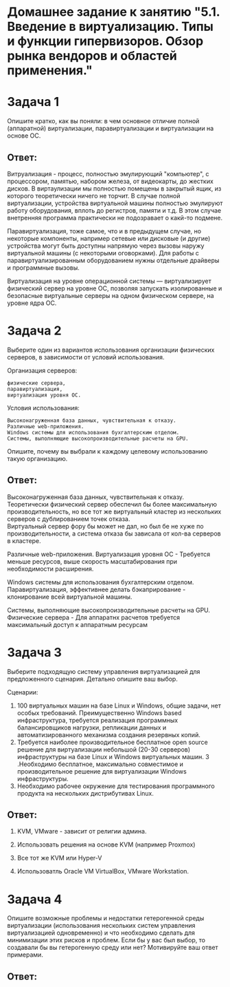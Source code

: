   # Домашнее задание к занятию "5.1. Введение в виртуализацию. Типы и функции гипервизоров. Обзор рынка вендоров и областей применения."
  
# Задача 1
Опишите кратко, как вы поняли: в чем основное отличие полной (аппаратной) виртуализации, паравиртуализации и виртуализации на основе ОС.

## Ответ:

Витруализация - процесс, полностью эмулирующий "компьютер", с процессором, памятью, набором железа, от видеокарты, до жестких дисков. В виртаулизации мы полностью помещены в закрытый ящик, из которого теоретически ничего не торчит.
В случае полной виртуализации, устройства виртуальной машины полностью эмулируют работу оборудования, вплоть до регистров, памяти и т.д. В этом случае внетренняя программа практически не подозравает о какй-то подмене.

Паравиртуализация, тоже самое, что и в предыдущем случае, но некоторые компоненты, например сетевые или дисковые (и другие) устройства могут быть доступны напрямую через вызовы наружу виртуальной машины (с некоторыми оговорками). Для работы с паравиртуализированным оборудованием нужны отдельные драйверы и программные вызовы.


Виртуализация на уровне операционной системы — виртуализирует физический сервер на уровне ОС, позволяя запускать изолированные и безопасные виртуальные серверы на одном физическом сервере, на уровне ядра ОС.


# Задача 2
Выберите один из вариантов использования организации физических серверов, в зависимости от условий использования.

Организация серверов:

	физические сервера,
	паравиртуализация,
	виртуализация уровня ОС.
	
Условия использования:

	Высоконагруженная база данных, чувствительная к отказу.
	Различные web-приложения.
	Windows системы для использования бухгалтерским отделом.
	Системы, выполняющие высокопроизводительные расчеты на GPU.

Опишите, почему вы выбрали к каждому целевому использованию такую организацию.

## Ответ:

Высоконагруженная база данных, чувствительная к отказу.
    Теоретически физический сервер обеспечил бы более максимальную производительность, но все тот же виртуальный кластер из нескольких серверов с дублированием точек отказа.  
	Виртуальный сервер фору бы может не дал, но был бе не хуже по производительности, а система отказа бы зависала от кол-ва серверов в кластере.
       
         
Различные web-приложения.
    Виртуализация уровня ОС - Требуется меньше ресурсов, выше скорость масштабирования при необходимости расширения. 
       

Windows системы для использования бухгалтерским отделом.
    Паравиртуализация, эффективнее делать бэкаприрование -  клонирование всей виртуальной машины.
   
        
Системы, выполняющие высокопроизводительные расчеты на GPU.
    Физические сервера - Для аппаратнх расчетов требуется максимальный доступ к аппаратным ресурсам

# Задача 3
Выберите подходящую систему управления виртуализацией для предложенного сценария. Детально опишите ваш выбор.

Сценарии:

1. 100 виртуальных машин на базе Linux и Windows, общие задачи, нет особых требований. Преимущественно Windows based инфраструктура, требуется реализация программных балансировщиков нагрузки, репликации данных и автоматизированного механизма создания резервных копий.
2. Требуется наиболее производительное бесплатное open source решение для виртуализации небольшой (20-30 серверов) инфраструктуры на базе Linux и Windows виртуальных машин.
3 .Необходимо бесплатное, максимально совместимое и производительное решение для виртуализации Windows инфраструктуры.
4. Необходимо рабочее окружение для тестирования программного продукта на нескольких дистрибутивах Linux.

## Ответ:

1. KVM, VMware - зависит от религии админа.

2. Использовать решения на основе KVM (например Proxmox)
   
3. Все тот же KVM или Hyper-V
	
4. Использоватль Oracle VM VirtualBox, VMware Workstation.

# Задача 4
Опишите возможные проблемы и недостатки гетерогенной среды виртуализации (использования нескольких систем управления виртуализацией одновременно) и что необходимо сделать для минимизации этих рисков и проблем. Если бы у вас был выбор, то создавали бы вы гетерогенную среду или нет? Мотивируйте ваш ответ примерами.

## Ответ:
